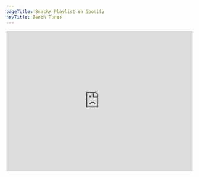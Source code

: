 ```yaml
---
pageTitle: Beachy Playlist on Spotify
navTitle: Beach Tunes
---
```



<iframe src="https://open.spotify.com/embed/playlist/67ZDF8zjAtcEsDzUawf3UV" width="100%" height="380" frameBorder="0" allowtransparency="true" allow="encrypted-media"></iframe>
